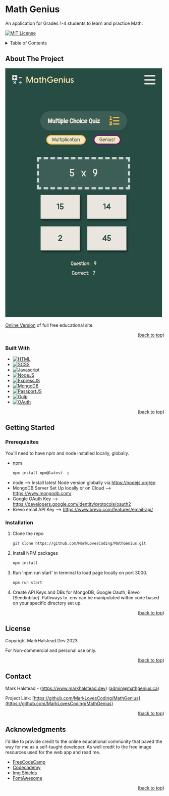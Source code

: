 


# Math Genius
An application for Grades 1-4 students to learn and practice Math.

<a name="readme-top"></a>
[![MIT License][license-shield]][license-url]


<!-- TABLE OF CONTENTS -->
<details>
  <summary>Table of Contents</summary>
  <ol>
    <li>
      <a href="#about-the-project">About The Project</a>
      <ul>
        <li><a href="#built-with">Built With</a></li>
      </ul>
    </li>
    <li>
      <a href="#getting-started">Getting Started</a>
      <ul>
        <li><a href="#prerequisites">Prerequisites</a></li>
        <li><a href="#installation">Installation</a></li>
      </ul>
    </li>
    <li><a href="#license">License</a></li>
    <li><a href="#contact">Contact</a></li>
    <li><a href="#acknowledgments">Acknowledgments</a></li>
  </ol>
</details>



<!-- ABOUT THE PROJECT -->
## About The Project

![Math Genius][product-screenshot]

[Online Version] of full free educational site.



<p align="right">(<a href="#readme-top">back to top</a>)</p>



### Built With

* [![HTML][html-shield]][html-url]
* [![SCSS][scss-shield]][SCSS-url]
* [![Javascript][javascript-shield]][javascript-url]
* [![NodeJS][Node-shield]][javascript-url]
* [![ExpressJS][Express-shield]][Express-url]
* [![MongoDB][MongoDB-shield]][MongoDB-url]
* [![PassportJS][PassportJS-shield]][Passport-url]
* [![Gulp][Gulp-shield]][Gulp-url]
* [![OAuth][OAuth-shield]][OAuth-url]


<p align="right">(<a href="#readme-top">back to top</a>)</p>



<!-- GETTING STARTED -->
## Getting Started


### Prerequisites

You'll need to have npm and node installed locally, globally.

* npm
  ```sh
  npm install npm@latest -g
  ```
* node  --> Install latest Node version globally via https://nodejs.org/en
* MongoDB Server Set Up locally or on Cloud  --> https://www.mongodb.com/
* Google OAuth Key --> https://developers.google.com/identity/protocols/oauth2
* Brevo email API Key --> https://www.brevo.com/features/email-api/


### Installation

1. Clone the repo
   ```sh
   git clone https://github.com/MarkLovesCoding/MathGenius.git
   ```
2. Install NPM packages
   ```sh
   npm install
   ```
3. Run 'npm run start' in terminal to load page locally on port 3000.
   ```sh
   npm run start
   ```
4. Create API Keys and DBs for MongoDB, Google Oauth, Brevo (Sendinblue). Pathways to .env can be manipulated within code based on your specific directory set up.


<p align="right">(<a href="#readme-top">back to top</a>)</p>


<!-- LICENSE -->
## License

Copyright MarkHalstead.Dev 2023.

For Non-commercial and personal use only.

<p align="right">(<a href="#readme-top">back to top</a>)</p>


<!-- CONTACT -->
## Contact

Mark Halstead - (https://www.markhalstead.dev) (admin@mathgenius.ca)

Project Link: [https://github.com/MarkLovesCoding/MathGenius](https://github.com/MarkLovesCoding/MathGenius)

<p align="right">(<a href="#readme-top">back to top</a>)</p>



<!-- ACKNOWLEDGMENTS -->
## Acknowledgments

I'd like to provide credit to the online educational community that paved the way for me as a self-taught developer. As well credit to the free image resources used for the web app and read me.
* [FreeCodeCamp](https://www.freecodecamp.org)
* [Codecademy](https://www.codecademy.com/)
* [Img Shields](https://shields.io)
* [FontAwesome](https://FontAwesome.com/)


<p align="right">(<a href="#readme-top">back to top</a>)</p>



<!-- MARKDOWN LINKS & IMAGES -->

[license-shield]: https://img.shields.io/github/license/MarkLovesCoding/mathgenius.svg?style=for-the-badge
[license-url]: https://github.com/MarkLovesCoding/MathGenius/blob/master/LICENSE.txt
[product-screenshot]: public/assets/Mathgenius.png
[Online Version]: https://www.mathgenius.ca
[html-shield]: https://img.shields.io/badge/html5-%23E34F26.svg?style=for-the-badge&logo=html5&logoColor=white
[html-url]: https://html.com/
[scss-shield]: https://img.shields.io/badge/SCSS-FF2D50?style=for-the-badge&logo=sass&logoColor=white
[scss-url]: https://sass-lang.com/documentation/syntax/
[javascript-shield]: https://img.shields.io/badge/javascript-%23323330.svg?style=for-the-badge&logo=javascript&logoColor=%23F7DF1E
[javascript-url]: https://javascript.com
[typescript-shield]: https://img.shields.io/badge/typescript-%23323330.svg?style=for-the-badge&logo=typescript&logoColor=3178C6
[typescript-url]: https://typescript.com
[PassportJS-shield]: https://img.shields.io/badge/passport.js-563D7C?style=for-the-badge&logo=passport&logoColor=white
[Passport-url]: https://passportjs.com 
[Node-shield]: https://img.shields.io/badge/node.js-6DA55F?style=for-the-badge&logo=node.js&logoColor=white
[Node-url]: https://nodejs.org/
[Express-shield]: https://img.shields.io/badge/express.js-%23404d59.svg?style=for-the-badge&logo=express&logoColor=%2361DAFB
[Express-url]: https://expressjs.com/
[MongoDB-shield]: https://img.shields.io/badge/MongoDB-%234ea94b.svg?style=for-the-badge&logo=mongodb&logoColor=white
[MongoDB-url]: https://mongodb.com/
[OAuth-shield]: https://img.shields.io/badge/OAuth2.0-4285F4?style=for-the-badge&logo=oauth&logoColor=white
[OAuth-url]: https://developers.google.com/identity/protocols/oauth2
[Gulp-shield]: https://img.shields.io/badge/GULP-%23CF4647.svg?style=for-the-badge&logo=gulp&logoColor=white
[Gulp-url]: https://gulpjs.com/
